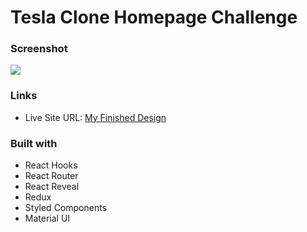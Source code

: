 # Tesla Clone Homepage Challenge

### Screenshot

![](./screencapture.png)

### Links

- Live Site URL: [My Finished Design](https://stoic-albattani-2b34e3.netlify.app/)

### Built with

- React Hooks
- React Router
- React Reveal
- Redux
- Styled Components
- Material UI
